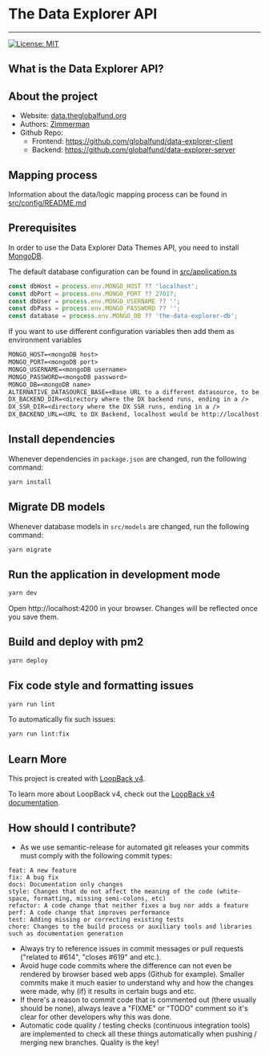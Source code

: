# The Data Explorer API

---

[![License: MIT](https://img.shields.io/badge/License-MIT-blue.svg)](https://github.com/globalfund/data-explorer-server/blob/main/LICENSE.MD)

## What is the Data Explorer API?

## About the project

- Website: <a href="https://data.theglobalfund.org" target="_blank">data.theglobalfund.org</a>
- Authors: <a href="https://www.zimmerman.team/" target="_blank">Zimmerman</a>
- Github Repo:
  - Frontend: <a href="https://github.com/globalfund/data-explorer-client" target="_blank">https://github.com/globalfund/data-explorer-client</a>
  - Backend: <a href="https://github.com/globalfund/data-explorer-server" target="_blank">https://github.com/globalfund/data-explorer-server</a>

## Mapping process

Information about the data/logic mapping process can be found in [src/config/README.md](./src/config/README.md)

## Prerequisites

In order to use the Data Explorer Data Themes API, you need to install <a href="https://www.mongodb.com/docs/manual/installation/">MongoDB</a>.

The default database configuration can be found in [src/application.ts](./src/application.ts)

```js
const dbHost = process.env.MONGO_HOST ?? 'localhost';
const dbPort = process.env.MONGO_PORT ?? 27017;
const dbUser = process.env.MONGO_USERNAME ?? '';
const dbPass = process.env.MONGO_PASSWORD ?? '';
const database = process.env.MONGO_DB ?? 'the-data-explorer-db';
```

If you want to use different configuration variables then add them as environment variables

```txt
MONGO_HOST=<mongoDB host>
MONGO_PORT=<mongoDB port>
MONGO_USERNAME=<mongoDB username>
MONGO_PASSWORD=<mongoDB password>
MONGO_DB=<mongoDB name>
ALTERNATIVE_DATASOURCE_BASE=<Base URL to a different datasource, to be appended with the dataset identifier, for example "https://my.odata.source/data/dx">
DX_BACKEND_DIR=<directory where the DX backend runs, ending in a />
DX_SSR_DIR=<directory where the DX SSR runs, ending in a />
DX_BACKEND_URL=<URL to DX Backend, localhost would be http://localhost:4004>
```

## Install dependencies

Whenever dependencies in `package.json` are changed, run the following command:

```sh
yarn install
```

## Migrate DB models

Whenever database models in `src/models` are changed, run the following command:

```sh
yarn migrate
```

## Run the application in development mode

```sh
yarn dev
```

Open http://localhost:4200 in your browser. Changes will be reflected once you save them.

## Build and deploy with pm2

```sh
yarn deploy
```

## Fix code style and formatting issues

```sh
yarn run lint
```

To automatically fix such issues:

```sh
yarn run lint:fix
```

## Learn More

This project is created with [LoopBack v4](https://loopback.io).

To learn more about LoopBack v4, check out the [LoopBack v4 documentation](https://loopback.io/doc/en/lb4).

## How should I contribute?

- As we use semantic-release for automated git releases your commits must comply with the following commit types:

```
feat: A new feature
fix: A bug fix
docs: Documentation only changes
style: Changes that do not affect the meaning of the code (white-space, formatting, missing semi-colons, etc)
refactor: A code change that neither fixes a bug nor adds a feature
perf: A code change that improves performance
test: Adding missing or correcting existing tests
chore: Changes to the build process or auxiliary tools and libraries such as documentation generation
```

- Always try to reference issues in commit messages or pull requests ("related to #614", "closes #619" and etc.).
- Avoid huge code commits where the difference can not even be rendered by browser based web apps (Github for example). Smaller commits make it much easier to understand why and how the changes were made, why (if) it results in certain bugs and etc.
- If there's a reason to commit code that is commented out (there usually should be none), always leave a "FIXME" or "TODO" comment so it's clear for other developers why this was done.
- Automatic code quality / testing checks (continuous integration tools) are implemented to check all these things automatically when pushing / merging new branches. Quality is the key!
